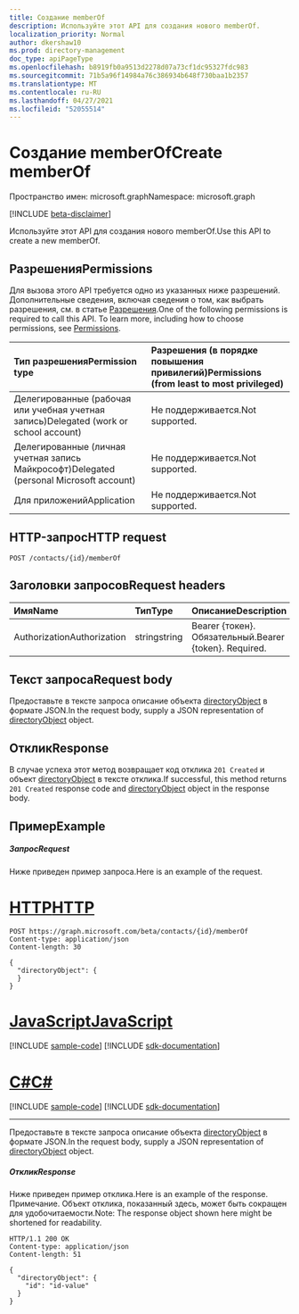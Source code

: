 ```yaml
---
title: Создание memberOf
description: Используйте этот API для создания нового memberOf.
localization_priority: Normal
author: dkershaw10
ms.prod: directory-management
doc_type: apiPageType
ms.openlocfilehash: b8919fb0a9513d2278d07a73cf1dc95327fdc983
ms.sourcegitcommit: 71b5a96f14984a76c386934b648f730baa1b2357
ms.translationtype: MT
ms.contentlocale: ru-RU
ms.lasthandoff: 04/27/2021
ms.locfileid: "52055514"
---
```

# <a name="create-memberof"></a><span data-ttu-id="fba31-103">Создание memberOf</span><span class="sxs-lookup"><span data-stu-id="fba31-103">Create memberOf</span></span>

<span data-ttu-id="fba31-104">Пространство имен: microsoft.graph</span><span class="sxs-lookup"><span data-stu-id="fba31-104">Namespace: microsoft.graph</span></span>

[!INCLUDE [beta-disclaimer](../../includes/beta-disclaimer.md)]

<span data-ttu-id="fba31-105">Используйте этот API для создания нового memberOf.</span><span class="sxs-lookup"><span data-stu-id="fba31-105">Use this API to create a new memberOf.</span></span>
## <a name="permissions"></a><span data-ttu-id="fba31-106">Разрешения</span><span class="sxs-lookup"><span data-stu-id="fba31-106">Permissions</span></span>
<span data-ttu-id="fba31-p101">Для вызова этого API требуется одно из указанных ниже разрешений. Дополнительные сведения, включая сведения о том, как выбрать разрешения, см. в статье [Разрешения](/graph/permissions-reference).</span><span class="sxs-lookup"><span data-stu-id="fba31-p101">One of the following permissions is required to call this API. To learn more, including how to choose permissions, see [Permissions](/graph/permissions-reference).</span></span>

|<span data-ttu-id="fba31-109">Тип разрешения</span><span class="sxs-lookup"><span data-stu-id="fba31-109">Permission type</span></span>      | <span data-ttu-id="fba31-110">Разрешения (в порядке повышения привилегий)</span><span class="sxs-lookup"><span data-stu-id="fba31-110">Permissions (from least to most privileged)</span></span>              |
|:--------------------|:---------------------------------------------------------|
|<span data-ttu-id="fba31-111">Делегированные (рабочая или учебная учетная запись)</span><span class="sxs-lookup"><span data-stu-id="fba31-111">Delegated (work or school account)</span></span> | <span data-ttu-id="fba31-112">Не поддерживается.</span><span class="sxs-lookup"><span data-stu-id="fba31-112">Not supported.</span></span>    |
|<span data-ttu-id="fba31-113">Делегированные (личная учетная запись Майкрософт)</span><span class="sxs-lookup"><span data-stu-id="fba31-113">Delegated (personal Microsoft account)</span></span> | <span data-ttu-id="fba31-114">Не поддерживается.</span><span class="sxs-lookup"><span data-stu-id="fba31-114">Not supported.</span></span>    |
|<span data-ttu-id="fba31-115">Для приложений</span><span class="sxs-lookup"><span data-stu-id="fba31-115">Application</span></span> | <span data-ttu-id="fba31-116">Не поддерживается.</span><span class="sxs-lookup"><span data-stu-id="fba31-116">Not supported.</span></span> |

## <a name="http-request"></a><span data-ttu-id="fba31-117">HTTP-запрос</span><span class="sxs-lookup"><span data-stu-id="fba31-117">HTTP request</span></span>
<!-- { "blockType": "ignored" } -->
```http
POST /contacts/{id}/memberOf

```
## <a name="request-headers"></a><span data-ttu-id="fba31-118">Заголовки запросов</span><span class="sxs-lookup"><span data-stu-id="fba31-118">Request headers</span></span>
| <span data-ttu-id="fba31-119">Имя</span><span class="sxs-lookup"><span data-stu-id="fba31-119">Name</span></span>       | <span data-ttu-id="fba31-120">Тип</span><span class="sxs-lookup"><span data-stu-id="fba31-120">Type</span></span> | <span data-ttu-id="fba31-121">Описание</span><span class="sxs-lookup"><span data-stu-id="fba31-121">Description</span></span>|
|:---------------|:--------|:----------|
| <span data-ttu-id="fba31-122">Authorization</span><span class="sxs-lookup"><span data-stu-id="fba31-122">Authorization</span></span>  | <span data-ttu-id="fba31-123">string</span><span class="sxs-lookup"><span data-stu-id="fba31-123">string</span></span>  | <span data-ttu-id="fba31-p102">Bearer {токен}. Обязательный.</span><span class="sxs-lookup"><span data-stu-id="fba31-p102">Bearer {token}. Required.</span></span> |

## <a name="request-body"></a><span data-ttu-id="fba31-126">Текст запроса</span><span class="sxs-lookup"><span data-stu-id="fba31-126">Request body</span></span>
<span data-ttu-id="fba31-127">Предоставьте в тексте запроса описание объекта [directoryObject](../resources/directoryobject.md) в формате JSON.</span><span class="sxs-lookup"><span data-stu-id="fba31-127">In the request body, supply a JSON representation of [directoryObject](../resources/directoryobject.md) object.</span></span>

## <a name="response"></a><span data-ttu-id="fba31-128">Отклик</span><span class="sxs-lookup"><span data-stu-id="fba31-128">Response</span></span>

<span data-ttu-id="fba31-129">В случае успеха этот метод возвращает код отклика `201 Created` и объект [directoryObject](../resources/directoryobject.md) в тексте отклика.</span><span class="sxs-lookup"><span data-stu-id="fba31-129">If successful, this method returns `201 Created` response code and [directoryObject](../resources/directoryobject.md) object in the response body.</span></span>

## <a name="example"></a><span data-ttu-id="fba31-130">Пример</span><span class="sxs-lookup"><span data-stu-id="fba31-130">Example</span></span>
##### <a name="request"></a><span data-ttu-id="fba31-131">Запрос</span><span class="sxs-lookup"><span data-stu-id="fba31-131">Request</span></span>
<span data-ttu-id="fba31-132">Ниже приведен пример запроса.</span><span class="sxs-lookup"><span data-stu-id="fba31-132">Here is an example of the request.</span></span>

# <a name="http"></a>[<span data-ttu-id="fba31-133">HTTP</span><span class="sxs-lookup"><span data-stu-id="fba31-133">HTTP</span></span>](#tab/http)
<!-- {
  "blockType": "request",
  "name": "create_directoryobject_from_orgcontact_2"
}-->
```http
POST https://graph.microsoft.com/beta/contacts/{id}/memberOf
Content-type: application/json
Content-length: 30

{
  "directoryObject": {
  }
}
```
# <a name="javascript"></a>[<span data-ttu-id="fba31-134">JavaScript</span><span class="sxs-lookup"><span data-stu-id="fba31-134">JavaScript</span></span>](#tab/javascript)
[!INCLUDE [sample-code](../includes/snippets/javascript/create-directoryobject-from-orgcontact-2-javascript-snippets.md)]
[!INCLUDE [sdk-documentation](../includes/snippets/snippets-sdk-documentation-link.md)]

# <a name="c"></a>[<span data-ttu-id="fba31-135">C#</span><span class="sxs-lookup"><span data-stu-id="fba31-135">C#</span></span>](#tab/csharp)
[!INCLUDE [sample-code](../includes/snippets/csharp/create-directoryobject-from-orgcontact-2-csharp-snippets.md)]
[!INCLUDE [sdk-documentation](../includes/snippets/snippets-sdk-documentation-link.md)]

---

<span data-ttu-id="fba31-136">Предоставьте в тексте запроса описание объекта [directoryObject](../resources/directoryobject.md) в формате JSON.</span><span class="sxs-lookup"><span data-stu-id="fba31-136">In the request body, supply a JSON representation of [directoryObject](../resources/directoryobject.md) object.</span></span>
##### <a name="response"></a><span data-ttu-id="fba31-137">Отклик</span><span class="sxs-lookup"><span data-stu-id="fba31-137">Response</span></span>
<span data-ttu-id="fba31-138">Ниже приведен пример отклика.</span><span class="sxs-lookup"><span data-stu-id="fba31-138">Here is an example of the response.</span></span> <span data-ttu-id="fba31-139">Примечание. Объект отклика, показанный здесь, может быть сокращен для удобочитаемости.</span><span class="sxs-lookup"><span data-stu-id="fba31-139">Note: The response object shown here might be shortened for readability.</span></span>
<!-- {
  "blockType": "response",
  "truncated": true,
  "@odata.type": "microsoft.graph.directoryObject"
} -->
```http
HTTP/1.1 200 OK
Content-type: application/json
Content-length: 51

{
  "directoryObject": {
    "id": "id-value"
  }
}
```

<!-- uuid: 8fcb5dbc-d5aa-4681-8e31-b001d5168d79
2015-10-25 14:57:30 UTC -->
<!--
{
  "type": "#page.annotation",
  "description": "Create memberOf",
  "keywords": "",
  "section": "documentation",
  "tocPath": "",
  "suppressions": [
  ]
}
-->



